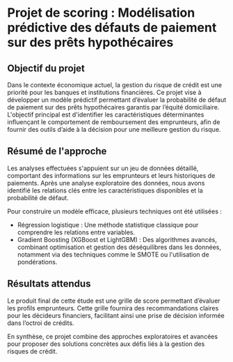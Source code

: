 ﻿# Projet de scoring : Modélisation prédictive des défauts de paiement sur des prêts hypothécaires

## Objectif du projet
Dans le contexte économique actuel, la gestion du risque de crédit est une priorité pour les banques et institutions financières. Ce projet vise à développer un modèle prédictif permettant d’évaluer la probabilité de défaut de paiement sur des prêts hypothécaires garantis par l’équité domiciliaire. L'objectif principal est d'identifier les caractéristiques déterminantes influençant le comportement de remboursement des emprunteurs, afin de fournir des outils d’aide à la décision pour une meilleure gestion du risque.

## Résumé de l'approche
Les analyses effectuées s'appuient sur un jeu de données détaillé, comportant des informations sur les emprunteurs et leurs historiques de paiements. Après une analyse exploratoire des données, nous avons identifié les relations clés entre les caractéristiques disponibles et la probabilité de défaut.

Pour construire un modèle efficace, plusieurs techniques ont été utilisées :

* Régression logistique : Une méthode statistique classique pour comprendre les relations entre variables.
* Gradient Boosting (XGBoost et LightGBM) : Des algorithmes avancés, combinant optimisation et gestion des déséquilibres dans les données, notamment via des techniques comme le SMOTE ou l'utilisation de pondérations.

## Résultats attendus
Le produit final de cette étude est une grille de score permettant d’évaluer les profils emprunteurs. Cette grille fournira des recommandations claires pour les décideurs financiers, facilitant ainsi une prise de décision informée dans l’octroi de crédits.

En synthèse, ce projet combine des approches exploratoires et avancées pour proposer des solutions concrètes aux défis liés à la gestion des risques de crédit.
